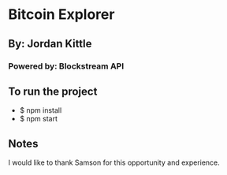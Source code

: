 # Bitcoin Explorer
## By: Jordan Kittle
### Powered by: Blockstream API

## To run the project
- $ npm install
- $ npm start

## Notes
I would like to thank Samson for this opportunity and experience. 